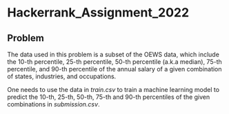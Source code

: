 # Hackerrank_Assignment_2022

## Problem

The data used in this problem is a subset of the OEWS data, which include the 10-th percentile, 25-th percentile, 50-th percentile (a.k.a median), 75-th percentile, and 90-th percentile of the annual salary of a given combination of states, industries, and occupations.

One needs to use the data in _train.csv_ to train a machine learning model to predict the 10-th, 25-th, 50-th, 75-th and 90-th percentiles of the given combinations in _submission.csv_.
